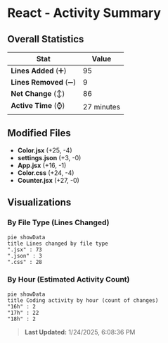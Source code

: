 # React - Activity Summary 

## Overall Statistics

| Stat                   | Value                                                             |
| ---------------------- | ----------------------------------------------------------------- |
| **Lines Added** (➕)   | 95                                          |
| **Lines Removed** (➖) | 9                                        |
| **Net Change** (↕)    | 86                |
| **Active Time** (⌚)   | 27 minutes |


## Modified Files
- **Color.jsx** (+25, -4)
- **settings.json** (+3, -0)
- **App.jsx** (+16, -1)
- **Color.css** (+24, -4)
- **Counter.jsx** (+27, -0)

## Visualizations

### By File Type (Lines Changed)

```mermaid
pie showData
title Lines changed by file type
".jsx" : 73
".json" : 3
".css" : 28
```

### By Hour (Estimated Activity Count)

```mermaid
pie showData
title Coding activity by hour (count of changes)
"16h" : 2
"17h" : 22
"18h" : 2
```


> **Last Updated:** 1/24/2025, 6:08:36 PM